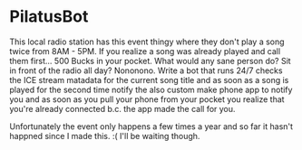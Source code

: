 # PilatusBot

This local radio station has this event thingy where they don't play a song twice from 8AM - 5PM. If you realize a song was already played and call them first... 500 Bucks in your pocket.
What would any sane person do? Sit in front of the radio all day? Nononono. Write a bot that runs 24/7 checks the ICE stream matadata for the current song title and as soon as a song is played for the second time
notify the also custom make phone app to notify you and as soon as you pull your phone from your pocket you realize that you're already connected b.c. the app made the call for you.

Unfortunately the event only happens a few times a year and so far it hasn't happned since I made this. :( I'll be waiting though.
